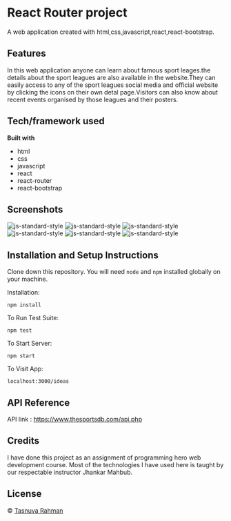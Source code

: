 # React Router project
A web  application created with html,css,javascript,react,react-bootstrap.

## Features
In this web application anyone can learn about famous sport leages.the details about the sport leagues are also available in the website.They can easily access to any of the sport leagues social media and official website by clicking the icons on their own detal page.Visitors can also know about recent events organised by those leagues and their posters.

## Tech/framework used

<b>Built with</b>

* html
* css
* javascript
* react
* react-router
* react-bootstrap
 
## Screenshots
![js-standard-style](./src/images/screenshots/React-App.png)
![js-standard-style](./src/images/screenshots/React-App-(1).png)
![js-standard-style](./src/images/screenshots/React-App-(2).png)
![js-standard-style](./src/images/screenshots/React-App-(3).png)
![js-standard-style](./src/images/screenshots/React-App-(4).png)
![js-standard-style](./src/images/screenshots/React-App-(5).png)

## Installation and Setup Instructions

Clone down this repository. You will need `node` and `npm` installed globally on your machine.  

Installation:

`npm install`  

To Run Test Suite:  

`npm test`  

To Start Server:

`npm start`  

To Visit App:

`localhost:3000/ideas` 

## API Reference

API link : https://www.thesportsdb.com/api.php


## Credits
I have done this project as an assignment of programming hero web development course. Most of the technologies I have used here is taught by our respectable instructor Jhankar Mahbub.

## License

© [Tasnuva Rahman]()

